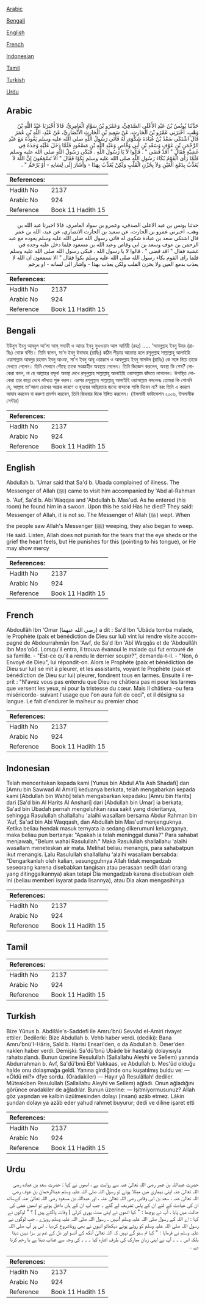 [Arabic](#arabic)

[Bengali](#bengali)

[English](#english)

[French](#french)

[Indonesian](#indonesian)

[Tamil](#tamil)

[Turkish](#turkish)

[Urdu](#urdu)

## Arabic


<div dir="rtl" lang="ar" style={{fontSize:'larger',backgroundColor:'#f8f9fa',padding:20}}>
حَدَّثَنَا يُونُسُ بْنُ عَبْدِ الأَعْلَى الصَّدَفِيُّ، وَعَمْرُو بْنُ سَوَّادٍ الْعَامِرِيُّ، قَالاَ أَخْبَرَنَا عَبْدُ اللَّهِ بْنُ وَهْبٍ، أَخْبَرَنِي عَمْرُو بْنُ الْحَارِثِ، عَنْ سَعِيدِ بْنِ الْحَارِثِ الأَنْصَارِيِّ، عَنْ عَبْدِ، اللَّهِ بْنِ عُمَرَ قَالَ اشْتَكَى سَعْدُ بْنُ عُبَادَةَ شَكْوَى لَهُ فَأَتَى رَسُولُ اللَّهِ صلى الله عليه وسلم يَعُودُهُ مَعَ عَبْدِ الرَّحْمَنِ بْنِ عَوْفٍ وَسَعْدِ بْنِ أَبِي وَقَّاصٍ وَعَبْدِ اللَّهِ بْنِ مَسْعُودٍ فَلَمَّا دَخَلَ عَلَيْهِ وَجَدَهُ فِي غَشِيَّةٍ فَقَالَ ‏"‏ أَقَدْ قَضَى ‏"‏ ‏.‏ قَالُوا لاَ يَا رَسُولَ اللَّهِ ‏.‏ فَبَكَى رَسُولُ اللَّهِ صلى الله عليه وسلم فَلَمَّا رَأَى الْقَوْمُ بُكَاءَ رَسُولِ اللَّهِ صلى الله عليه وسلم بَكَوْا فَقَالَ ‏"‏ أَلاَ تَسْمَعُونَ إِنَّ اللَّهَ لاَ يُعَذِّبُ بِدَمْعِ الْعَيْنِ وَلاَ بِحُزْنِ الْقَلْبِ وَلَكِنْ يُعَذِّبُ بِهَذَا - وَأَشَارَ إِلَى لِسَانِهِ - أَوْ يَرْحَمُ ‏"‏ ‏.‏
</div>
<div style={{backgroundColor:'#f8f9fa',padding:20, marginBottom: 10}}><table> <thead> <tr> <th>References:</th> <th></th> </tr> </thead> <tbody><tr><td>Hadith No</td><td>2137</td></tr><tr><td>Arabic No</td><td>924</td></tr><tr><td>Reference</td><td>Book 11 Hadith 15</td></tr></tbody></table></div>


<div dir="rtl" lang="ar" style={{fontSize:'larger',backgroundColor:'#f8f9fa',padding:20}}>
حدثنا يونس بن عبد الاعلى الصدفي، وعمرو بن سواد العامري، قالا اخبرنا عبد الله بن وهب، اخبرني عمرو بن الحارث، عن سعيد بن الحارث الانصاري، عن عبد، الله بن عمر قال اشتكى سعد بن عبادة شكوى له فاتى رسول الله صلى الله عليه وسلم يعوده مع عبد الرحمن بن عوف وسعد بن ابي وقاص وعبد الله بن مسعود فلما دخل عليه وجده في غشية فقال " اقد قضى " . قالوا لا يا رسول الله . فبكى رسول الله صلى الله عليه وسلم فلما راى القوم بكاء رسول الله صلى الله عليه وسلم بكوا فقال " الا تسمعون ان الله لا يعذب بدمع العين ولا بحزن القلب ولكن يعذب بهذا - واشار الى لسانه - او يرحم
</div>
<div style={{backgroundColor:'#f8f9fa',padding:20, marginBottom: 10}}><table> <thead> <tr> <th>References:</th> <th></th> </tr> </thead> <tbody><tr><td>Hadith No</td><td>2137</td></tr><tr><td>Arabic No</td><td>924</td></tr><tr><td>Reference</td><td>Book 11 Hadith 15</td></tr></tbody></table></div>

## Bengali


<div dir="ltr" lang="bn" style={{fontSize:'larger',backgroundColor:'#f8f9fa',padding:20}}>
ইউনুস ইবনু আবদুল আ'লা আস্ সদাফী ও আমর ইবনু সুওওয়াদ আল আমিরী (রহঃ) ..... 'আবদুল্লাহ ইবনু উমর (রাযিঃ) থেকে বর্ণিত। তিনি বলেন, সা'দ ইবনু উবাদাহ (রাযিঃ) কঠিন পীড়ায় আক্রান্ত হলে রসূলুল্লাহ সাল্লাল্লাহু আলাইহি ওয়াসাল্লাম আবদুর রহমান ইবনু আওফ, সা'দ ইবনু আবূ ওয়াক্কাস ও আবদুল্লাহ ইবনু মাসউদ (রাযিঃ) কে সঙ্গে নিয়ে তাকে দেখতে গেলেন। তিনি সেখানে পৌছে তাকে সংজ্ঞাহীন অবস্থায় পেলেন। তিনি জিজ্ঞেস করলেন, অবস্থা কি শেষ? লোকেরা বলল, না হে আল্লাহর রসূল! অবস্থা দেখে রসূলুল্লাহ সাল্লাল্লাহু আলাইহি ওয়াসাল্লাম কাঁদতে লাগলেন। উপস্থিত লোকেরা তার কান্না দেখে কাঁদতে শুরু করল। এরপর রসূলুল্লাহ সাল্লাল্লাহু আলাইহি ওয়াসাল্লাম বললেনঃ তোমরা কি শোননি যে, আল্লাহ তা'আলা চোখের অশ্রুর কারণে ও হৃদয়ের অস্থিরতার জন্যে বান্দাকে শাস্তি দিবেন না? বরং তিনি এ কারণে আযাব করবেন বা করুণা প্রদর্শন করবেন, তিনি জিহবার দিকে ইঙ্গিত করলেন। (ইসলামী ফাউন্ডেশন ২০০৬, ইসলামীক সেন্টার)
</div>
<div style={{backgroundColor:'#f8f9fa',padding:20, marginBottom: 10}}><table> <thead> <tr> <th>References:</th> <th></th> </tr> </thead> <tbody><tr><td>Hadith No</td><td>2137</td></tr><tr><td>Arabic No</td><td>924</td></tr><tr><td>Reference</td><td>Book 11 Hadith 15</td></tr></tbody></table></div>

## English


<div dir="ltr" lang="en" style={{fontSize:'larger',backgroundColor:'#f8f9fa',padding:20}}>
Abdullah b. 'Umar said that Sa'd b. Ubada complained of illness. The Messenger of Allah (ﷺ) came to visit him accompanied by 'Abd al-Rahman b. 'Auf, Sa'd b. Abi Waqqas and 'Abdullah b. Mas'ud. As he entered (his room) he found him in a swoon. Upon this he said:Has he died? They said: Messenger of Allah, it is not so. The Messenger of Allah (ﷺ) wept. When the people saw Allah's Messenger (ﷺ) weeping, they also began to weep. He said. Listen, Allah does not punish for the tears that the eye sheds or the grief the heart feels, but He punishes for this (pointing to his tongue), or He may show mercy
</div>
<div style={{backgroundColor:'#f8f9fa',padding:20, marginBottom: 10}}><table> <thead> <tr> <th>References:</th> <th></th> </tr> </thead> <tbody><tr><td>Hadith No</td><td>2137</td></tr><tr><td>Arabic No</td><td>924</td></tr><tr><td>Reference</td><td>Book 11 Hadith 15</td></tr></tbody></table></div>

## French


<div dir="ltr" lang="fr" style={{fontSize:'larger',backgroundColor:'#f8f9fa',padding:20}}>
Abdoullâh Ibn 'Omar (رضي الله عنهما) a dit : Sa'd Ibn 'Ubâda tomba malade, le Prophète (paix et bénédiction de Dieu sur lui) vint lui rendre visite accompagné de Abdourrahmân Ibn 'Awf, de Sa'd Ibn 'Abî Waqqâs et de 'Abdoullâh Ibn Mas'oûd. Lorsqu'il entra, il trouva évanoui le malade qui fut entouré de sa famille. - "Est-ce qu'il a rendu le dernier soupir?", demanda-t-il. - "Non, ô Envoyé de Dieu", lui répondit-on. Alors le Prophète (paix et bénédiction de Dieu sur lui) se mit à pleurer, et les assistants, voyant le Prophète (paix et bénédiction de Dieu sur lui) pleurer, fondirent tous en larmes. Ensuite il reprit : "N'avez vous pas entendu que Dieu ne châtiera pas ni pour les larmes que versent les yeux, ni pour la tristesse du cœur. Mais Il châtiera -ou fera miséricorde- suivant l'usage que l'on aura fait de ceci", et il désigna sa langue. Le fait d'endurer le malheur au premier choc
</div>
<div style={{backgroundColor:'#f8f9fa',padding:20, marginBottom: 10}}><table> <thead> <tr> <th>References:</th> <th></th> </tr> </thead> <tbody><tr><td>Hadith No</td><td>2137</td></tr><tr><td>Arabic No</td><td>924</td></tr><tr><td>Reference</td><td>Book 11 Hadith 15</td></tr></tbody></table></div>

## Indonesian


<div dir="ltr" lang="id" style={{fontSize:'larger',backgroundColor:'#f8f9fa',padding:20}}>
Telah menceritakan kepada kami [Yunus bin Abdul A'la Ash Shadafi] dan [Amru bin Sawwad Al Amiri] keduanya berkata, telah mengabarkan kepada kami [Abdullah bin Wahb] telah mengabarkan kepadaku [Amru bin Harits] dari [Sa'd bin Al Harits Al Anshari] dari [Abdullah bin Umar] ia berkata; Sa'ad bin Ubadah pernah mengeluhkan rasa sakit yang dideritanya, sehingga Rasulullah shallallahu 'alaihi wasallam bersama Abdur Rahman bin 'Auf, Sa'ad bin Abi Waqqash, dan Abdullah bin Mas'ud menjenguknya. Ketika beliau hendak masuk ternyata ia sedang dikerumuni keluarganya, maka beliau pun bertanya: "Apakah ia telah meninggal dunia?" Para sahabat menjawab, "Belum wahai Rasulullah." Maka Rasulullah shallallahu 'alaihi wasallam meneteskan air mata. Melihat beliau menangis, para sahabatpun ikut menangis. Lalu Rasulullah shallallahu 'alaihi wasallam bersabda: "Dengarkanlah oleh kalian, sesungguhnya Allah tidak mengadzab seseorang karena disebabkan tangisan atau perasaan sedih (dari orang yang ditinggalkannya) akan tetapi Dia mengadzab karena disebabkan oleh ini (beliau memberi isyarat pada lisannya), atau Dia akan mengasihinya
</div>
<div style={{backgroundColor:'#f8f9fa',padding:20, marginBottom: 10}}><table> <thead> <tr> <th>References:</th> <th></th> </tr> </thead> <tbody><tr><td>Hadith No</td><td>2137</td></tr><tr><td>Arabic No</td><td>924</td></tr><tr><td>Reference</td><td>Book 11 Hadith 15</td></tr></tbody></table></div>

## Tamil


<div dir="ltr" lang="ta" style={{fontSize:'larger',backgroundColor:'#f8f9fa',padding:20}}>

</div>
<div style={{backgroundColor:'#f8f9fa',padding:20, marginBottom: 10}}><table> <thead> <tr> <th>References:</th> <th></th> </tr> </thead> <tbody><tr><td>Hadith No</td><td>2137</td></tr><tr><td>Arabic No</td><td>924</td></tr><tr><td>Reference</td><td>Book 11 Hadith 15</td></tr></tbody></table></div>

## Turkish


<div dir="ltr" lang="tr" style={{fontSize:'larger',backgroundColor:'#f8f9fa',padding:20}}>
Bize Yûnus b. Abdilâle's-Saddefi ile Amru'bnü Sevvâd el-Amiri rivayet ettiler. Dedilerki: Bize Abdullah b. Vehb haber verdi. (dediki): Bana Amru'bnü'I-Hâris, Saîd b. Harisi Ensari'den, o da Abdullah b. Ömer'den naklen haber verdi. Demişki: Sa'dü'bnü Ubâde bir hastalığı dolayısıyla rahatsızlandı. Bunun üzerine Resulullah (Sallallahu Aleyhi ve Sellem) yanında Abdurrahman b. Avf, Sa'dü'bnü Eb! Vakkaas, ve Abdullah b. Mes'ûd olduğu halde onu dolaşmağa geldi. Yanına girdiğinde onu kuşatılmış buldu ve: — «Öldü mi?» dfye sordu. (Oradakiler) — Hayır yâ Resulâllah! dediler. Müteakiben Resulullah (Sallallahu Aleyhi ve Sellem) ağladı. Onun ağladığını görünce oradakiler de ağladılar. Bunun üzerine: — İşitmiyormusunuz? Allah göz yaşından ve kalbin üzülmesinden dolayı (insanı) azâb etmez. Lâkin şundan dolayı ya azâb eder yahud rahmet buyurur; dedi ve diline işaret etti
</div>
<div style={{backgroundColor:'#f8f9fa',padding:20, marginBottom: 10}}><table> <thead> <tr> <th>References:</th> <th></th> </tr> </thead> <tbody><tr><td>Hadith No</td><td>2137</td></tr><tr><td>Arabic No</td><td>924</td></tr><tr><td>Reference</td><td>Book 11 Hadith 15</td></tr></tbody></table></div>

## Urdu


<div dir="rtl" lang="ur" style={{fontSize:'larger',backgroundColor:'#f8f9fa',padding:20}}>
حضرت عبداللہ بن عمر رضی اللہ تعالیٰ عنہ سے روایت ہے ، انھوں نے کہا : حضرت سعد بن عبادہ رضی اللہ تعالیٰ عنہ اپنی بیماری میں مبتلا ہوئے تو رسول اللہ صلی اللہ علیہ وسلم عبدالرحمان بن عوف رضی اللہ تعالیٰ عنہ ، سعد بن ابی وقاص رضی اللہ تعالیٰ عنہ ، اور عبداللہ بن مسعود رضی اللہ تعالیٰ عنہ کےساتھ ان کی عیادت کے لئے ان کے پاس تشریف لے گئے ۔ جب آپ ان کے ہاں داخل ہوئے تو انھیں غشی کی حالت میں پایا ، آپ نے پوچھا : " کیا انھوں نے اپنی مدت پوری کرلی ( وفات پاگئے ہیں ) ؟ " لوگوں نے کہا : اے اللہ کے رسول صلی اللہ علیہ وسلم !نہیں ۔ رسول اللہ صلی اللہ علیہ وسلم روپڑے ، جب لوگوں نے رسول اللہ صلی اللہ علیہ وسلم کو روتے ہوئے دیکھاتو انہوں نے بھی روناشروع کردیا ۔ اس پر آپ صلی اللہ علیہ وسلم نے فرمایا : " کیا تم سنو گے نہیں کہ اللہ تعالیٰ آنکھ کے آنسو اور دل کے غم پر سزا نہیں دیتا بلکہ اس ۔ ۔ ۔ آپ نے اپنی زبان مبارک کی طرف اشارہ کیا ۔ ۔ ۔ کی وجہ سے عذاب دیتا ہے یا رحم کرتا ہے ۔
</div>
<div style={{backgroundColor:'#f8f9fa',padding:20, marginBottom: 10}}><table> <thead> <tr> <th>References:</th> <th></th> </tr> </thead> <tbody><tr><td>Hadith No</td><td>2137</td></tr><tr><td>Arabic No</td><td>924</td></tr><tr><td>Reference</td><td>Book 11 Hadith 15</td></tr></tbody></table></div>